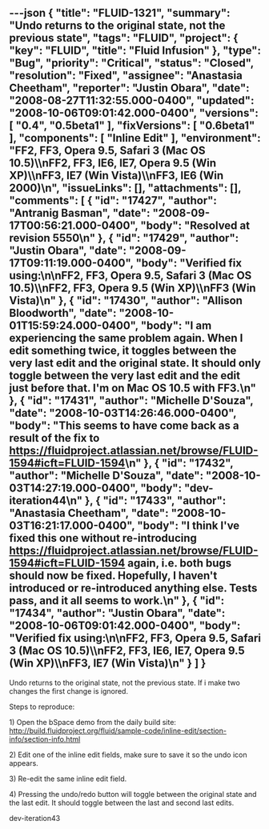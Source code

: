 ---json
{
  "title": "FLUID-1321",
  "summary": "Undo returns to the original state, not the previous state",
  "tags": "FLUID",
  "project": {
    "key": "FLUID",
    "title": "Fluid Infusion"
  },
  "type": "Bug",
  "priority": "Critical",
  "status": "Closed",
  "resolution": "Fixed",
  "assignee": "Anastasia Cheetham",
  "reporter": "Justin Obara",
  "date": "2008-08-27T11:32:55.000-0400",
  "updated": "2008-10-06T09:01:42.000-0400",
  "versions": [
    "0.4",
    "0.5beta1"
  ],
  "fixVersions": [
    "0.6beta1"
  ],
  "components": [
    "Inline Edit"
  ],
  "environment": "FF2, FF3, Opera 9.5, Safari 3 (Mac OS 10.5)\\\nFF2, FF3, IE6, IE7, Opera 9.5 (Win XP)\\\nFF3, IE7 (Win Vista)\\\nFF3, IE6 (Win 2000)\n",
  "issueLinks": [],
  "attachments": [],
  "comments": [
    {
      "id": "17427",
      "author": "Antranig Basman",
      "date": "2008-09-17T00:56:21.000-0400",
      "body": "Resolved at revision 5550\n"
    },
    {
      "id": "17429",
      "author": "Justin Obara",
      "date": "2008-09-17T09:11:19.000-0400",
      "body": "Verified fix using:\n\nFF2, FF3, Opera 9.5, Safari 3 (Mac OS 10.5)\\\nFF2, FF3, Opera 9.5 (Win XP)\\\nFF3 (Win Vista)\n"
    },
    {
      "id": "17430",
      "author": "Allison Bloodworth",
      "date": "2008-10-01T15:59:24.000-0400",
      "body": "I am experiencing the same problem again. When I edit something twice, it toggles between the very last edit and the original state. It should only toggle between the very last edit and the edit just before that. I'm on Mac OS 10.5 with FF3.\n"
    },
    {
      "id": "17431",
      "author": "Michelle D'Souza",
      "date": "2008-10-03T14:26:46.000-0400",
      "body": "This seems to have come back as a result of the fix to <https://fluidproject.atlassian.net/browse/FLUID-1594#icft=FLUID-1594>\n"
    },
    {
      "id": "17432",
      "author": "Michelle D'Souza",
      "date": "2008-10-03T14:27:19.000-0400",
      "body": "dev-iteration44\n"
    },
    {
      "id": "17433",
      "author": "Anastasia Cheetham",
      "date": "2008-10-03T16:21:17.000-0400",
      "body": "I think I've fixed this one without re-introducing <https://fluidproject.atlassian.net/browse/FLUID-1594#icft=FLUID-1594> again, i.e. both bugs should now be fixed. Hopefully, I haven't introduced or re-introduced anything else. Tests pass, and it all seems to work.\n"
    },
    {
      "id": "17434",
      "author": "Justin Obara",
      "date": "2008-10-06T09:01:42.000-0400",
      "body": "Verified fix using:\n\nFF2, FF3, Opera 9.5, Safari 3 (Mac OS 10.5)\\\nFF2, FF3, IE6, IE7, Opera 9.5 (Win XP)\\\nFF3, IE7 (Win Vista)\n"
    }
  ]
}
---
Undo returns to the original state, not the previous state. If i make two changes the first change is ignored.

Steps to reproduce:

1\) Open the bSpace demo from the daily build site:\
<http://build.fluidproject.org/fluid/sample-code/inline-edit/section-info/section-info.html>

2\) Edit one of the inline edit fields, make sure to save it so the undo icon appears.

3\) Re-edit the same inline edit field.

4\) Pressing the undo/redo button will toggle between the original state and the last edit. It should toggle between the last and second last edits.

dev-iteration43

        